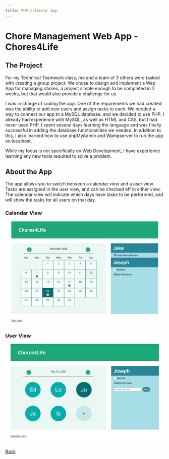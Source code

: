 ```yaml
---
title: PHP Calendar App
---
```


# Chore Management Web App - Chores4Life

## The Project

For my Technical Teamwork class, me and a team of 3 others were tasked with creating a group project. We chose to design and implement a Wep App for managing chores, a project simple enough to be completed in 2 weeks, but that would also provide a challenge for us.

I was in charge of coding the app. One of the requirements we had created was the ability to add new users and assign tasks to each. We needed a way to connect our app to a MySQL database, and we decided to use PHP. I already had experience with MySQL, as well as HTML and CSS, but I had never used PHP. I spent several days learning the language and was finally successful in adding the database functionalities we needed. In addition to this, I also learned how to use phpMyAdmin and Wampserver to run the app on localhost.

While my focus is not specifically on Web Development, I have experience learning any new tools required to solve a problem.

## About the App

The app allows you to switch between a calendar view and a user view. Tasks are assigned in the user view, and can be checked off in either view. The calendar view will indicate which days have tasks to be performed, and will show the tasks for all users on that day.

### Calendar View
![](images/Chores4Life_Calendar.png)
### User View
![](images/Chores4Life_Users.png)

[Back](index.md)

